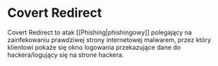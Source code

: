 # Covert Redirect
Covert Redirect to atak [[Phishing|phishingowy]] polegający na zainfekowaniu prawdziwej strony internetowej malwarem, przez który klientowi pokaże się okno logowania przekazujące dane do hackera/logujący się na strone hackera.